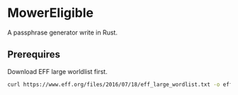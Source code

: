 # MowerEligible

A passphrase generator write in Rust.

## Prerequires

Download EFF large worldlist first.

```bash
curl https://www.eff.org/files/2016/07/18/eff_large_wordlist.txt -o eff_large_wordlist.txt
```
